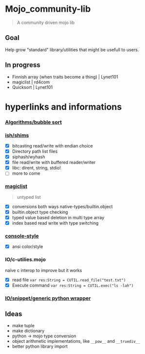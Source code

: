 # Mojo_community-lib
> A community driven mojo lib
## Goal
Help grow "standard" library/utilities that might be usefull to users.
## In progress
- Finnish array (when traits become a thing) | Lynet101
- magiclist | rd4com
- Quicksort | Lynet101
# hyperlinks and informations
### [Algorithms/bubble sort](https://github.com/Lynet101/Mojo_community-lib/tree/main/Algorithms/Bubblesort)
### [ish/shims](https://github.com/lsh/shims)
  - [X] bitcasting read/write with endian choice
  - [x] Directory path list files
  - [x] siphash/wyhash
  - [x] file read/write with buffered reader/writer
  - [x] libc: dirent, string, stdio!
  - [ ] more to come
### [magiclist](https://github.com/rd4com/mojo-magiclist)
> untyped list
  - [x] conversions both ways native-types/builtin.object
  - [x] builtin.object type checking
  - [x] typed value based deletion in multi type array
  - [x] index based read write with type switching
### [console-style](https://github.com/rd4com/mojo-console-style-print)
  - [x] ansi color/style
### IO/c-utilies.mojo
naïve c interop to improve but it works
- [X] read file
``` var res:String = CUTIL.read_file("test.txt") ```
- [X] Execute command
``` var res:String = CUTIL.exec("ls -lah") ```
### [IO/snippet/generic python wrapper](https://github.com/Lynet101/Mojo_community-lib/blob/main/IO/snippets/generic_python_wrapper.mojo)
## Ideas
- make tuple
- make dictionary
- python -> mojo type conversion
- object arithmetic implementations, like ``__pow__`` and ``__truediv__``
- better python library import
